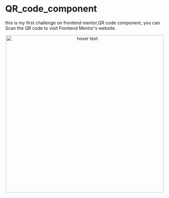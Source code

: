 # QR_code_component
this is my first challenge on frontend mentor,QR code component, you can Scan the QR code to visit Frontend Mentor's website.
<p align="center">
  <img src="https://res.cloudinary.com/dz209s6jk/image/upload/v1642681473/Challenges/lzfaukzhigbavv5sc26b.jpg" width="500" title="hover text">
</p>
